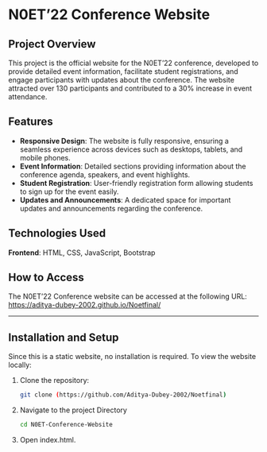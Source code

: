 # N0ET’22 Conference Website

## Project Overview

This project is the official website for the N0ET’22 conference, developed to provide detailed event information, facilitate student registrations, and engage participants with updates about the conference. The website attracted over 130 participants and contributed to a 30% increase in event attendance.

## Features

- **Responsive Design**: The website is fully responsive, ensuring a seamless experience across devices such as desktops, tablets, and mobile phones.
- **Event Information**: Detailed sections providing information about the conference agenda, speakers, and event highlights.
- **Student Registration**: User-friendly registration form allowing students to sign up for the event easily.
- **Updates and Announcements**: A dedicated space for important updates and announcements regarding the conference.
  
## Technologies Used

**Frontend**: HTML, CSS, JavaScript, Bootstrap
  
## How to Access

The N0ET’22 Conference website can be accessed at the following URL:  https://aditya-dubey-2002.github.io/Noetfinal/
****

## Installation and Setup

Since this is a static website, no installation is required. To view the website locally:

1. Clone the repository:
   ```bash
   git clone (https://github.com/Aditya-Dubey-2002/Noetfinal)
2. Navigate to the project Directory
    ```bash
    cd N0ET-Conference-Website
3. Open index.html.
  
